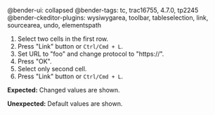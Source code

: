 @bender-ui: collapsed
@bender-tags: tc, trac16755, 4.7.0, tp2245
@bender-ckeditor-plugins: wysiwygarea, toolbar, tableselection, link, sourcearea, undo, elementspath

1. Select two cells in the first row.
2. Press "Link" button or `Ctrl/Cmd + L`.
3. Set URL to "foo" and change protocol to "https://".
4. Press "OK".
5. Select only second cell.
6. Press "Link" button or `Ctrl/Cmd + L`.

**Expected:**
Changed values are shown.

**Unexpected:**
Default values are shown.
